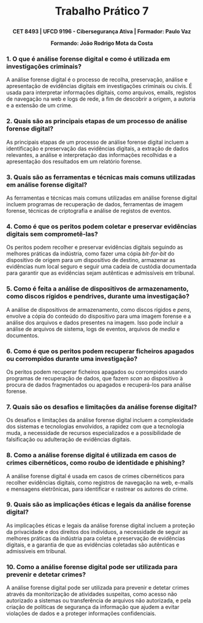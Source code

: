 # <p align=center> Trabalho Prático 7
**<p align=center> CET 8493 | UFCD 9196 - Cibersegurança Ativa | Formador: Paulo Vaz**
**<p align=center> Formando: João Rodrigo Mota da Costa**

### 1. O que é análise forense digital e como é utilizada em investigações criminais?
A análise forense digital é o processo de recolha, preservação, análise e apresentação de evidências digitais em investigações criminais ou civis. É usada para interpretar informações digitais, como arquivos, emails, registos de navegação na web e logs de rede, a fim de descobrir a origem, a autoria e a extensão de um crime.

### 2. Quais são as principais etapas de um processo de análise forense digital?
As principais etapas de um processo de análise forense digital incluem a identificação e preservação das evidências digitais, a extração de dados relevantes, a análise e interpretação das informações recolhidas e a apresentação dos resultados em um relatório forense.

### 3. Quais são as ferramentas e técnicas mais comuns utilizadas em análise forense digital?
As ferramentas e técnicas mais comuns utilizadas em análise forense digital incluem programas de recuperação de dados, ferramentas de imagem forense, técnicas de criptografia e análise de registos de eventos.

### 4. Como é que os peritos podem coletar e preservar evidências digitais sem comprometê-las?
Os peritos podem recolher e preservar evidências digitais seguindo as melhores práticas da indústria, como fazer uma cópia *bit-for-bit* do dispositivo de origem para um dispositivo de destino, armazenar as evidências num local seguro e seguir uma cadeia de custódia documentada para garantir que as evidências sejam autênticas e admissíveis em tribunal.

### 5. Como é feita a análise de dispositivos de armazenamento, como discos rígidos e pendrives, durante uma investigação?
A análise de dispositivos de armazenamento, como discos rígidos e *pens*, envolve a cópia do conteúdo do dispositivo para uma imagem forense e a análise dos arquivos e dados presentes na imagem. Isso pode incluir a análise de arquivos de sistema, logs de eventos, arquivos de *media* e documentos.

### 6. Como é que os peritos podem recuperar ficheiros apagados ou corrompidos durante uma investigação?
Os peritos podem recuperar ficheiros apagados ou corrompidos usando programas de recuperação de dados, que fazem *scan* ao dispositivo à procura de dados fragmentados ou apagados e recuperá-los para análise forense.

### 7. Quais são os desafios e limitações da análise forense digital?
Os desafios e limitações da análise forense digital incluem a complexidade dos sistemas e tecnologias envolvidos, a rapidez com que a tecnologia muda, a necessidade de recursos especializados e a possibilidade de falsificação ou adulteração de evidências digitais.

### 8. Como a análise forense digital é utilizada em casos de crimes cibernéticos, como roubo de identidade e phishing?
A análise forense digital é usada em casos de crimes cibernéticos para recolher evidências digitais, como registros de navegação na web, e-mails e mensagens eletrônicas, para identificar e rastrear os autores do crime.

### 9. Quais são as implicações éticas e legais da análise forense digital?
As implicações éticas e legais da análise forense digital incluem a proteção da privacidade e dos direitos dos indivíduos, a necessidade de seguir as melhores práticas da indústria para coleta e preservação de evidências digitais, e a garantia de que as evidências coletadas são autênticas e admissíveis em tribunal.

### 10. Como a análise forense digital pode ser utilizada para prevenir e detetar crimes?
A análise forense digital pode ser utilizada para prevenir e detetar crimes através da monitorização de atividades suspeitas, como acesso não autorizado a sistemas ou transferência de arquivos não autorizada, e pela criação de políticas de segurança da informação que ajudem a evitar violações de dados e a proteger informações confidenciais.